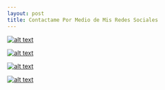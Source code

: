 ```yaml
---
layout: post
title: Contactame Por Medio de Mis Redes Sociales
---
```




[![alt text](https://1.bp.blogspot.com/-t9GV1JW_9yU/XfrKtqw5UwI/AAAAAAAAPFE/dYOceaKDxJc4H5AF9yE8hOhiL777me3yQCNcBGAsYHQ/s1600/23.png "Logo Title Text 1")](https://www.facebook.com/andresdavid.romeroalvarado?__tn__=%2CdlC-R-R&eid=ARAHIz96A_S8-Z1_hgtpTldxVfQv3e8S51VD_FNImlq72KtOpEq8Yg9uutnfNp8Recqpi-obIrYrKWQH&hc_ref=ARQI6D3MLe-ByM59VZB9wMmYL9wXlBuzPuiApIqD_yEiPRs_-UXhE-wSeG5QUWaWnlU)

[![alt text](https://1.bp.blogspot.com/-UQAgtdYh0-k/XfrLLsu3BII/AAAAAAAAPFQ/XaAL2Riu4PIcJefb-tNDtmKl4OhNmsX4ACNcBGAsYHQ/s1600/24.png "Logo Title Text 1")](https://www.instagram.com/andres_121015/)


[![alt text](https://1.bp.blogspot.com/-Q36YmMj7i1E/XfrJyqDhrZI/AAAAAAAAPE8/VXW563MLdAAIefrlrRjDNzK8SmZq9sToQCNcBGAsYHQ/s1600/5jh.png "Logo Title Text 1")](https://github.com/andyromero14)

[![alt text](https://1.bp.blogspot.com/-0yB4VY4i8p4/XfrMChsyJ9I/AAAAAAAAPFY/Ar3ev7oYiFECogFUWmqhxSNjvnDXtzavQCNcBGAsYHQ/s1600/25.png "Logo Title Text 1")](https://mail.google.com/mail/u/1/#search/andresromero140201%40gmail.com)
